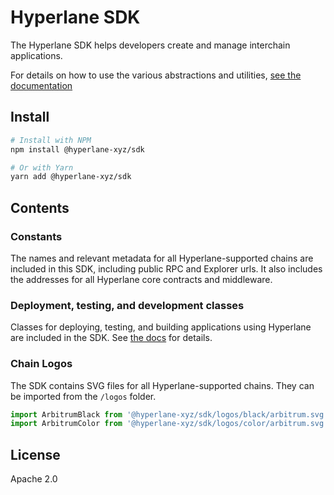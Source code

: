 # Hyperlane SDK

The Hyperlane SDK helps developers create and manage interchain applications.

For details on how to use the various abstractions and utilities, [see the documentation](https://docs.hyperlane.xyz/docs/sdks/building-applications)

## Install

```bash
# Install with NPM
npm install @hyperlane-xyz/sdk

# Or with Yarn
yarn add @hyperlane-xyz/sdk
```

## Contents

### Constants

The names and relevant metadata for all Hyperlane-supported chains are included in this SDK, including public RPC and Explorer urls. It also includes the addresses for all Hyperlane core contracts and middleware.

### Deployment, testing, and development classes

Classes for deploying, testing, and building applications using Hyperlane are included in the SDK. See [the docs](https://docs.hyperlane.xyz/docs/sdks/building-applications/nodejs-sdk) for details.

### Chain Logos

The SDK contains SVG files for all Hyperlane-supported chains. They can be imported from the `/logos` folder.

```js
import ArbitrumBlack from '@hyperlane-xyz/sdk/logos/black/arbitrum.svg';
import ArbitrumColor from '@hyperlane-xyz/sdk/logos/color/arbitrum.svg';
```

## License

Apache 2.0
